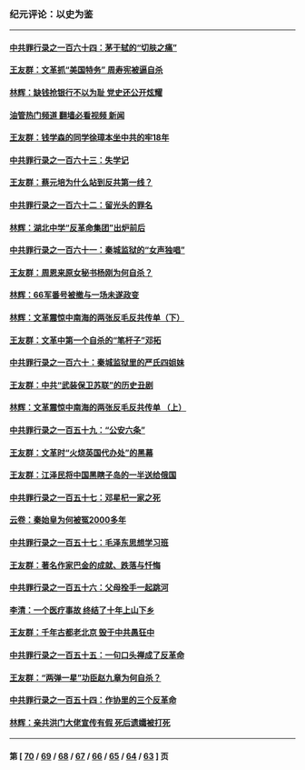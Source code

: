 ### 纪元评论：以史为鉴
---
#### [中共罪行录之一百六十四：茅于轼的“切肤之痛”](../../pages/nsc1028/n14090183.md?10080330) 
#### [王友群：文革抓“美国特务” 周寿宪被逼自杀](../../pages/nsc1028/n14089941.md?10080330) 
#### [林辉：缺钱抢银行不以为耻 党史还公开炫耀](../../pages/nsc1028/n14089054.md?10080330) 
#### [油管热门频道 翻墙必看视频 新闻](ok?10080330)
#### [王友群：钱学森的同学徐璋本坐中共的牢18年](../../pages/nsc1028/n14089123.md?10080330) 
#### [中共罪行录之一百六十三：失学记](../../pages/nsc1028/n14087784.md?10080330) 
#### [王友群：蔡元培为什么站到反共第一线？](../../pages/nsc1028/n14086128.md?10080330) 
#### [中共罪行录之一百六十二：留光头的罪名](../../pages/nsc1028/n14083151.md?10080330) 
#### [林辉：湖北中学“反革命集团”出炉前后](../../pages/nsc1028/n14082585.md?10080330) 
#### [中共罪行录之一百六十一：秦城监狱的“女声独唱”](../../pages/nsc1028/n14079090.md?10080330) 
#### [王友群：周恩来原女秘书杨刚为何自杀？](../../pages/nsc1028/n14078084.md?10080330) 
#### [林辉：66军番号被撤与一场未遂政变](../../pages/nsc1028/n14078024.md?10080330) 
#### [林辉：文革震惊中南海的两张反毛反共传单（下）](../../pages/nsc1028/n14076376.md?10080330) 
#### [王友群：文革中第一个自杀的“笔杆子”邓拓](../../pages/nsc1028/n14075736.md?10080330) 
#### [中共罪行录之一百六十：秦城监狱里的严氏四姐妹](../../pages/nsc1028/n14074881.md?10080330) 
#### [王友群：中共“武装保卫苏联”的历史丑剧](../../pages/nsc1028/n14074106.md?10080330) 
#### [林辉：文革震惊中南海的两张反毛反共传单 （上）](../../pages/nsc1028/n14073140.md?10080330) 
#### [中共罪行录之一百五十九：“公安六条”](../../pages/nsc1028/n14071344.md?10080330) 
#### [王友群：文革时“火烧英国代办处”的黑幕](../../pages/nsc1028/n14070603.md?10080330) 
#### [王友群：江泽民将中国黑瞎子岛的一半送给俄国](../../pages/nsc1028/n14069964.md?10080330) 
#### [中共罪行录之一百五十七：邓星杞一家之死](../../pages/nsc1028/n14069475.md?10080330) 
#### [云卷：秦始皇为何被冤2000多年](../../pages/nsc1028/n14068423.md?10080330) 
#### [中共罪行录之一百五十七：毛泽东思想学习班](../../pages/nsc1028/n14067273.md?10080330) 
#### [王友群：著名作家巴金的成就、跌落与忏悔](../../pages/nsc1028/n14064433.md?10080330) 
#### [中共罪行录之一百五十六：父母拴手一起跳河](../../pages/nsc1028/n14063788.md?10080330) 
#### [李清：一个医疗事故 终结了十年上山下乡](../../pages/nsc1028/n14062776.md?10080330) 
#### [王友群：千年古都老北京 毁于中共愚狂中](../../pages/nsc1028/n14061802.md?10080330) 
#### [中共罪行录之一百五十五：一句口头禅成了反革命](../../pages/nsc1028/n14060064.md?10080330) 
#### [王友群：“两弹一星”功臣赵九章为何自杀？](../../pages/nsc1028/n14059162.md?10080330) 
#### [中共罪行录之一百五十四：作协里的三个反革命](../../pages/nsc1028/n14058634.md?10080330) 
#### [林辉：亲共洪门大佬宣传有假 死后遗孀被打死](../../pages/nsc1028/n14057205.md?10080330) 

---
#### 第 [ [70](./70.md?10080330) / [69](./69.md?10080330) / [68](./68.md?10080330) / [67](./67.md?10080330) / [66](./66.md?10080330) / [65](./65.md?10080330) / [64](./64.md?10080330) / [63](./63.md?10080330) ] 页
